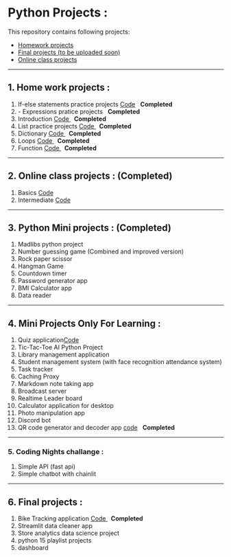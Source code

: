 # Python Projects :

This repository contains following projects:
- [Homework projects](./homework-projects/)
- [Final projects (to be uploaded soon)](./final-projects/)
- [Online class projects](./online-classs-projects/)

---

## 1. Home work projects : 

<ol>
        <li>If-else statements practice projects <a href="./homework-projects/if-else-statements/">Code</a> &nbsp;
            <b>Completed</b>
        </li>
        <li>
            - Expressions pratice projects <a href="./homework-projects/expressions/"></a> &nbsp; <b>Completed</b>
        </li>
        <li>
            Introduction <a href="./homework-projects/intro/">Code </a> &nbsp; <b>Completed</b>
        </li>
        <li>
            List practice projects <a href="./homework-projects/lists/">Code </a> &nbsp; <b>Completed</b>
        </li>
        <li>
            Dictionary <a href="./homework-projects/dictionary/">Code </a> &nbsp; <b>Completed</b>
        </li>
        <li>
            Loops <a href="./homework-projects/loops/">Code </a> &nbsp; <b>Completed</b>
        </li>
        <li>
            Function <a href="./homework-projects/functions/">Code </a> &nbsp; <b>Completed</b>
        </li>
</ol>

---

## 2. Online class projects : (Completed)
<ol>
        <li>Basics <a href="./online-classs-projects/basics/">Code</a></li>
        <li>Intermediate <a href="./online-classs-projects/intermediate/">Code </a></li>
</ol>

---

## 3. Python Mini projects : (Completed)

<ol>
        <li>Madlibs python project <a href="./mini-projects/mad-libs/"></a>
        </li>
        <li>Number guessing game (Combined and improved version) <a href="./mini-projects/number-guessing-game/"></a> 
        </li>
        <li>Rock paper scissor <a href="./mini-projects/rock-paper-scissor/"></a> 
        </li>
        <li>Hangman Game <a href="./mini-projects/hangman/"></a>
        </li>
        <li>Countdown timer <a href="./mini-projects/countdown-timer/"></a> 
        </li>
        <li>Password generator app <a href="./mini-projects/passsword-generator-app/"></a> 
        </li>
        <li>BMI Calculator app <a href="./mini-projects/BMI-calculator/""></a>  
        </li>
        <li>Data reader <a href="./mini-projects/csv-reader/"></a>
        </li>
</ol>

---

## 4. Mini Projects Only For Learning :
<ol>
        <li>Quiz application<a href="./mini-projects/Quiz-app/">Code</a>
        </li>
        <li>Tic-Tac-Toe AI Python Project
        </li>
        <li>
            Library management application
        </li>
        <li>
            Student management system (with face recognition attendance system)
        </li>
        <li>
            Task tracker
        </li>
        <li>
            Caching Proxy
        </li>
        <li>
            Markdown note taking app
        </li>
        <li> Broadcast server
        </li>
        <li>
            Realtime Leader board
        </li>
        <li>
            Calculator application for desktop
        </li>
        <li>
            Photo manipulation app
        </li>
        <li>
            Discord bot
        </li>
        <li>
            QR code generator and decoder app <a href="./mini-projects/QR-code-project/">code</a> &nbsp; <b>Completed</b>
        </li>
</ol>

---

### 5. Coding Nights challange :
<ol>
<li>Simple API (fast api)</li>
<li>Simple chatbot with chainlit</li>
</ol>

---

## 6. Final projects :

<ol>
    <li>Bike Tracking application <a href="./final-projects/bike-tracking-app/">Code </a>&nbsp; <b>Completed</b></li>
    <li>Streamlit data cleaner app</li>
    <li>
        Store analytics data science project 
    </li>
    <li>
        python 15 playlist projects 
    </li>
    <li>
        dashboard 
    </li>
</ol>